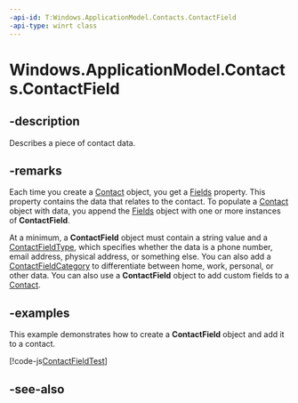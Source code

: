 ```yaml
---
-api-id: T:Windows.ApplicationModel.Contacts.ContactField
-api-type: winrt class
---
```


<!-- Class syntax.
public class ContactField : Windows.ApplicationModel.Contacts.IContactField
-->

# Windows.ApplicationModel.Contacts.ContactField

## -description
Describes a piece of contact data.

## -remarks
Each time you create a [Contact](contact.md) object, you get a [Fields](contact_fields.md) property. This property contains the data that relates to the contact. To populate a [Contact](contact.md) object with data, you append the [Fields](contact_fields.md) object with one or more instances of **ContactField**.

At a minimum, a **ContactField** object must contain a string value and a [ContactFieldType](contactfieldtype.md), which specifies whether the data is a phone number, email address, physical address, or something else. You can also add a [ContactFieldCategory](contactfieldcategory.md) to differentiate between home, work, personal, or other data. You can also use a **ContactField** object to add custom fields to a [Contact](contact.md).

## -examples
This example demonstrates how to create a **ContactField** object and add it to a contact.



[!code-js[ContactFieldTest](../windows.applicationmodel.contacts.provider/code/ContactsMain/javascript/js/contacts.js#SnippetContactFieldTest)]

## -see-also
